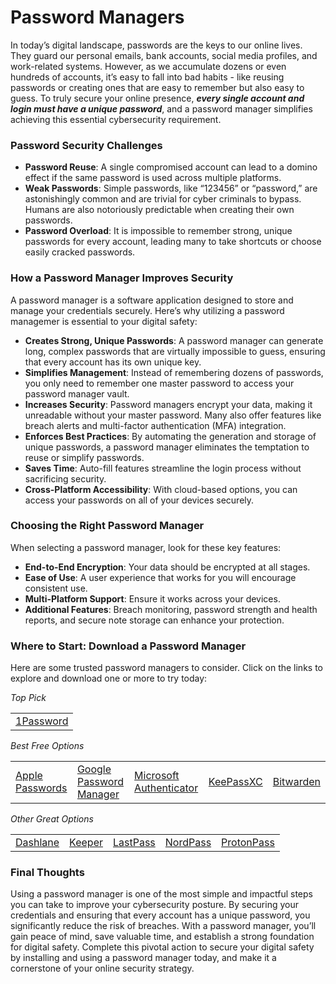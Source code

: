 # Password Managers

In today’s digital landscape, passwords are the keys to our online lives. They guard our personal emails, bank accounts, social media profiles, and work-related systems. However, as we accumulate dozens or even hundreds of accounts, it’s easy to fall into bad habits - like reusing passwords or creating ones that are easy to remember but also easy to guess. To truly secure your online presence, ***every single account and login must have a unique password***, and a password manager simplifies achieving this essential cybersecurity requirement.

### Password Security Challenges

- **Password Reuse**: A single compromised account can lead to a domino effect if the same password is used across multiple platforms.
- **Weak Passwords**: Simple passwords, like “123456” or “password,” are astonishingly common and are trivial for cyber criminals to bypass. Humans are also notoriously predictable when creating their own passwords.
- **Password Overload**: It is impossible to remember strong, unique passwords for every account, leading many to take shortcuts or choose easily cracked passwords.

### How a Password Manager Improves Security

A password manager is a software application designed to store and manage your credentials securely. Here’s why utilizing a password managemer is essential to your digital safety:

- **Creates Strong, Unique Passwords**: A password manager can generate long, complex passwords that are virtually impossible to guess, ensuring that every account has its own unique key.
- **Simplifies Management**: Instead of remembering dozens of passwords, you only need to remember one master password to access your password manager vault.
- **Increases Security**: Password managers encrypt your data, making it unreadable without your master password. Many also offer features like breach alerts and multi-factor authentication (MFA) integration.
- **Enforces Best Practices**: By automating the generation and storage of unique passwords, a password manager eliminates the temptation to reuse or simplify passwords.
- **Saves Time**: Auto-fill features streamline the login process without sacrificing security.
- **Cross-Platform Accessibility**: With cloud-based options, you can access your passwords on all of your devices securely.

### Choosing the Right Password Manager

When selecting a password manager, look for these key features:

- **End-to-End Encryption**: Your data should be encrypted at all stages.
- **Ease of Use**: A user experience that works for you will encourage consistent use.
- **Multi-Platform Support**: Ensure it works across your devices.
- **Additional Features**: Breach monitoring, password strength and health reports, and secure note storage can enhance your protection.

### Where to Start: Download a Password Manager

Here are some trusted password managers to consider. Click on the links to explore and download one or more to try today:

*Top Pick*
<table>
  <tr>
    <td><a href="https://1password.com/" target="_1pwd">1Password</a></td>
  </tr>
</table>

*Best Free Options*
<table>
  <tr>
    <td><a href="https://apps.apple.com/us/app/passwords/id6473799789" target="_appl">Apple Passwords</a></td>
    <td><a href="https://support.google.com/accounts/answer/6208650?hl=en&co=GENIE.Platform%3DAndroid#zippy=%2Cget-started" target="_goog">Google Password Manager</a></td>
    <td><a href="https://support.microsoft.com/en-us/account-billing/about-microsoft-authenticator-9783c865-0308-42fb-a519-8cf666fe0acc" target="_msft">Microsoft Authenticator</a></td>
    <td><a href="https://keepassxc.org/" target="_kpxc">KeePassXC</a></td>
    <td><a href="https://bitwarden.com/" target="_bw">Bitwarden</a></td>
  </tr>
</table>

*Other Great Options*
<table>
  <tr>
    <td><a href="https://www.dashlane.com/personal-password-manager" target="_dl">Dashlane</a></td>
    <td><a href="https://www.keepersecurity.com/" target="_k">Keeper</a></td>
    <td><a href="https://www.lastpass.com/" target="_lp">LastPass</a></td>
    <td><a href="https://www.kqzyfj.com/click-101328539-15111884" target="_nord">NordPass</a></td>
    <td><a href="https://proton.me/pass" target="_proton">ProtonPass</a></td>
  </tr>
</table>

### Final Thoughts

Using a password manager is one of the most simple and impactful steps you can take to improve your cybersecurity posture. By securing your credentials and ensuring that every account has a unique password, you significantly reduce the risk of breaches. With a password manager, you’ll gain peace of mind, save valuable time, and establish a strong foundation for digital safety. Complete this pivotal action to secure your digital safety by installing and using a password manager today, and make it a cornerstone of your online security strategy.
